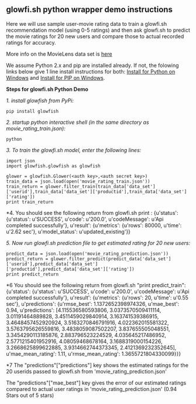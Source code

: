 glowfi.sh python wrapper demo instructions
-----------

Here we will use sample user-movie rating data to train a glowfi.sh recommendation model (using 0-5 ratings) and then ask glowfi.sh to predict the movie ratings for 20 new users and compare those to actual recorded ratings for accuracy.

More info on the MovieLens data set is [here](http://files.grouplens.org/datasets/movielens/ml-100k-README.txt)

We assume Python 2.x and pip are installed already. If not, the folowing links below give 1 line install instructions for both: 
[Install for Python on Windows](https://www.python.org/downloads/windows/) and 
[Install for PIP on Windows](http://stackoverflow.com/questions/4750806/how-to-install-pip-on-windows).

**Steps for glowfi.sh Python Demo**

*1. install glowfish from PyPi:*

    pip install glowfish

*2. startup python interactive shell (in the same directory as movie_rating_train.json):*

    python

*3. To train the glowfi.sh model, enter the following lines:*

    import json
    import glowfish.glowfish as glowfish

    glower = glowfish.Glower(<auth key>,<auth secret key>)
    train_data = json.load(open('movie_rating_train.json'))
    train_return = glower.filter_train(train_data['data_set']['userid'],train_data['data_set']['productid'],train_data['data_set']['rating'])
    print train_return
    
*4. You should see the following return from glowfi.sh print :
    {u'status': {u'status': u'SUCCESS', u'code': u'200.0', u'codeMessage': u'Api completed successfully'}, u'result': {u'metrics': {u'rows': 80000, u'time': u'2.62 sec'}, u'model_status': u'updated_existing'}}

*5. Now run glowfi.sh prediction file to get estimated rating for 20 new users:*

    predict_data = json.load(open('movie_rating_prediction.json'))
    predict_return = glower.filter_predict(predict_data['data_set']['userid'],predict_data['data_set']['productid'],predict_data['data_set']['rating'])
    print predict_return

*6 You should see the following return from glowfi.sh "print predict_train":
{u'status': {u'status': u'SUCCESS', u'code': u'200.0', u'codeMessage': u'Api completed successfully'}, u'result': {u'metrics': {u'rows': 20, u'time': u'0.55 sec'}, u'predictions': {u'rmse_best': 1.1372652398974326, u'mae_best': 0.94, u'predictions': [4.115536580593806, 3.0373570509411114, 3.01191464889828, 3.4511459029840914, 3.163741539386915, 3.4648457452920924, 3.5163270846791916, 4.022362015581322, 3.5763795626559816, 3.4838059087502207, 3.837655505048551, 3.3454290113185876, 2.883796523224529, 4.035645217486952, 2.5771215401952916, 4.08059468678164, 3.1688319000154226, 3.2668625899622885, 3.9314662744373345, 2.4121369232352645], u'mae_mean_rating': 1.11, u'rmse_mean_rating': 1.3655721804330099}}}

*7 The "predictions"["predictions"] key shows the estimated ratings for the 20 userids passed to glowfi.sh from 'movie_rating_prediction.json'

The "predictions"["mae_best"] key gives the error of our estimated ratings compared to actual user ratings in 'movie_rating_prediction.json' (0.94 Stars out of 5 stars)
